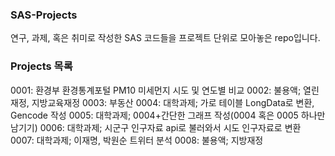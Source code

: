 ### SAS-Projects

연구, 과제, 혹은 취미로 작성한 SAS 코드들을 프로젝트 단위로 모아놓은 repo입니다.

### Projects 목록

0001: 환경부 환경통계포털 PM10 미세먼지 시도 및 연도별 비교
0002: 불용액; 열린재정, 지방교육재정
0003: 부동산
0004: 대학과제; 가로 테이블 LongData로 변환, Gencode 작성
0005: 대학과제; 0004+간단한 그래프 작성(0004 혹은 0005 하나만 남기기)
0006: 대학과제; 시군구 인구자료 api로 불러와서 시도 인구자료로 변환
0007: 대학과제; 이재명, 박원순 트위터 분석
0008: 불용액; 지방재정
